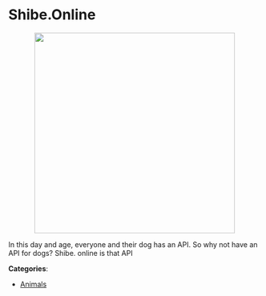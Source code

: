 # Shibe.Online
<p align="center">
    <img width="400" src="https://raw.githubusercontent.com/apis-list/apis-list/apis/shibe-online/logo_256x256.png" />
</p>

In this day and age, everyone and their dog has an API. So why not have an API for dogs? Shibe. online is that API



**Categories**:
- [Animals](https://github.com/apis-list/apis-list#animals)




